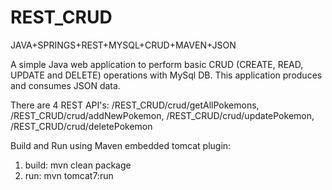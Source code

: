 # REST_CRUD
JAVA+SPRINGS+REST+MYSQL+CRUD+MAVEN+JSON

A simple Java web application to perform basic CRUD (CREATE, READ, UPDATE and DELETE) operations with MySql DB.
This application produces and consumes JSON data.

There are 4 REST API's:
/REST_CRUD/crud/getAllPokemons,
/REST_CRUD/crud/addNewPokemon,
/REST_CRUD/crud/updatePokemon,
/REST_CRUD/crud/deletePokemon

Build and Run using Maven embedded tomcat plugin:
1. build: mvn clean package 
2. run: mvn tomcat7:run

